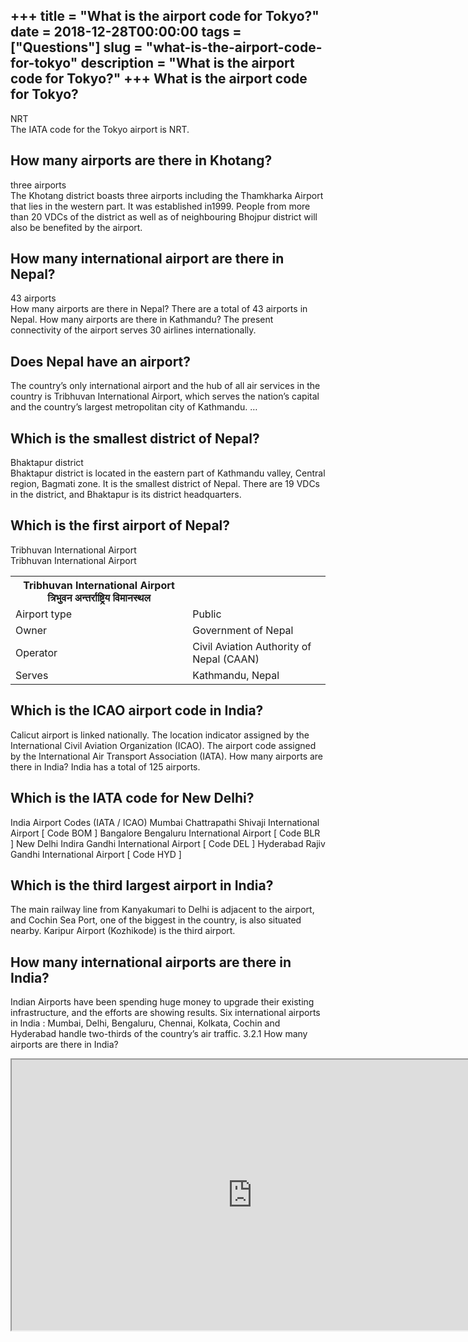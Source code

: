 +++
title = "What is the airport code for Tokyo?"
date = 2018-12-28T00:00:00
tags = ["Questions"]
slug = "what-is-the-airport-code-for-tokyo"
description = "What is the airport code for Tokyo?"
+++
What is the airport code for Tokyo?
-----------------------------------

NRT  
The IATA code for the Tokyo airport is NRT.

How many airports are there in Khotang?
---------------------------------------

three airports  
The Khotang district boasts three airports including the Thamkharka Airport that lies in the western part. It was established in1999. People from more than 20 VDCs of the district as well as of neighbouring Bhojpur district will also be benefited by the airport.

How many international airport are there in Nepal?
--------------------------------------------------

43 airports  
How many airports are there in Nepal? There are a total of 43 airports in Nepal. How many airports are there in Kathmandu? The present connectivity of the airport serves 30 airlines internationally.

Does Nepal have an airport?
---------------------------

The country’s only international airport and the hub of all air services in the country is Tribhuvan International Airport, which serves the nation’s capital and the country’s largest metropolitan city of Kathmandu. …

Which is the smallest district of Nepal?
----------------------------------------

Bhaktapur district  
Bhaktapur district is located in the eastern part of Kathmandu valley, Central region, Bagmati zone. It is the smallest district of Nepal. There are 19 VDCs in the district, and Bhaktapur is its district headquarters.

Which is the first airport of Nepal?
------------------------------------

Tribhuvan International Airport  
Tribhuvan International Airport

<table><tr><th>Tribhuvan International Airport त्रिभुवन अन्तर्राष्ट्रिय विमानस्थल</th></tr><tr><td>Airport type</td><td>Public</td></tr><tr><td>Owner</td><td>Government of Nepal</td></tr><tr><td>Operator</td><td>Civil Aviation Authority of Nepal (CAAN)</td></tr><tr><td>Serves</td><td>Kathmandu, Nepal</td></tr></table>

Which is the ICAO airport code in India?
----------------------------------------

Calicut airport is linked nationally. The location indicator assigned by the International Civil Aviation Organization (ICAO). The airport code assigned by the International Air Transport Association (IATA). How many airports are there in India? India has a total of 125 airports.

Which is the IATA code for New Delhi?
-------------------------------------

India Airport Codes (IATA / ICAO) Mumbai Chattrapathi Shivaji International Airport \[ Code BOM \] Bangalore Bengaluru International Airport \[ Code BLR \] New Delhi Indira Gandhi International Airport \[ Code DEL \] Hyderabad Rajiv Gandhi International Airport \[ Code HYD \]

Which is the third largest airport in India?
--------------------------------------------

The main railway line from Kanyakumari to Delhi is adjacent to the airport, and Cochin Sea Port, one of the biggest in the country, is also situated nearby. Karipur Airport (Kozhikode) is the third airport.

How many international airports are there in India?
---------------------------------------------------

Indian Airports have been spending huge money to upgrade their existing infrastructure, and the efforts are showing results. Six international airports in India : Mumbai, Delhi, Bengaluru, Chennai, Kolkata, Cochin and Hyderabad handle two-thirds of the country’s air traffic. 3.2.1 How many airports are there in India?

<iframe allow="accelerometer; autoplay; clipboard-write; encrypted-media; gyroscope; picture-in-picture" allowfullscreen="" class="__youtube_prefs__  epyt-is-override  no-lazyload" data-no-lazy="1" data-origheight="433" data-origwidth="770" data-skipgform_ajax_framebjll="" height="433" id="_ytid_87802" loading="lazy" src="https://www.youtube.com/embed/95sKbwTHR-Q?enablejsapi=1&autoplay=0&cc_load_policy=0&cc_lang_pref=&iv_load_policy=1&loop=0&modestbranding=0&rel=1&fs=1&playsinline=0&autohide=2&theme=dark&color=red&controls=1&" title="YouTube player" width="770"></iframe>